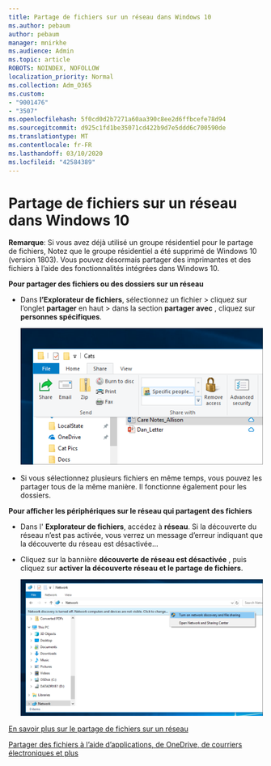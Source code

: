 ```yaml
---
title: Partage de fichiers sur un réseau dans Windows 10
ms.author: pebaum
author: pebaum
manager: mnirkhe
ms.audience: Admin
ms.topic: article
ROBOTS: NOINDEX, NOFOLLOW
localization_priority: Normal
ms.collection: Adm_O365
ms.custom:
- "9001476"
- "3507"
ms.openlocfilehash: 5f0cd0d2b7271a60aa390c8ee2d6ffbcefe78d94
ms.sourcegitcommit: d925c1fd1be35071cd422b9d7e5ddd6c700590de
ms.translationtype: MT
ms.contentlocale: fr-FR
ms.lasthandoff: 03/10/2020
ms.locfileid: "42584389"
---
```

# <a name="file-sharing-over-a-network-in-windows-10"></a>Partage de fichiers sur un réseau dans Windows 10

**Remarque**: Si vous avez déjà utilisé un groupe résidentiel pour le partage de fichiers, Notez que le groupe résidentiel a été supprimé de Windows 10 (version 1803). Vous pouvez désormais partager des imprimantes et des fichiers à l’aide des fonctionnalités intégrées dans Windows 10.

**Pour partager des fichiers ou des dossiers sur un réseau**

- Dans **l’Explorateur de fichiers**, sélectionnez un fichier > cliquez sur l’onglet **partager** en haut > dans la section **partager avec** , cliquez sur **personnes spécifiques**.

    ![Partager un fichier avec des personnes spécifiques.](media/share-with-specific-people.png)
          
- Si vous sélectionnez plusieurs fichiers en même temps, vous pouvez les partager tous de la même manière. Il fonctionne également pour les dossiers.

**Pour afficher les périphériques sur le réseau qui partagent des fichiers**

- Dans l' **Explorateur de fichiers**, accédez à **réseau**. Si la découverte du réseau n’est pas activée, vous verrez un message d’erreur indiquant que la découverte du réseau est désactivée...

- Cliquez sur la bannière **découverte de réseau est désactivée** , puis cliquez sur **activer la découverte réseau et le partage de fichiers**.

    ![Activez la découverte réseau et le partage de fichiers.](media/turn-on-network-discovery.png)

[En savoir plus sur le partage de fichiers sur un réseau](https://support.microsoft.com/help/4092694/windows-10-file-sharing-over-a-network)

[Partager des fichiers à l’aide d’applications, de OneDrive, de courriers électroniques et plus](https://support.microsoft.com/help/4027674/windows-10-share-files-in-file-explorer)
